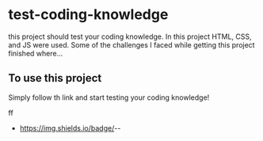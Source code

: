 # test-coding-knowledge

this project should test your coding knowledge.  In this project HTML, CSS, and JS were used. Some of the challenges I faced while getting this project finished where...

## To use this project
Simply follow th link and start testing your coding knowledge!

ff




- https://img.shields.io/badge/<LABEL>-<MESSAGE>-<COLOR>